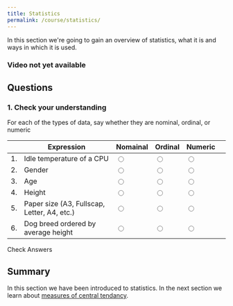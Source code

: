 ```yaml
---
title: Statistics
permalink: /course/statistics/
---
```


In this section we're going to gain an overview of statistics, what it is and ways in which it is used.

### Video not yet available

## Questions

### 1. Check your understanding

For each of the types of data, say whether they are nominal, ordinal, or numeric

|    | Expression | Nomainal | Ordinal | Numeric | |
| -- | ---------- | ---- | -----  | ------ |--|
| 1. | Idle temperature of a CPU  | <input type="radio" name="q11" id="q11t" data-answer value="t"/> | <input type="radio" name="q11" id="q11f" value="f"/> | <input type="radio" name="q11" id="q11n" value="n"/> | <span id="q11c" style="display:inline-block"></span> |
| 2. | Gender | <input type="radio" name="q12" id="q12t" value="t"/> | <input type="radio" name="q12" id="q12f"  value="f"/> | <input type="radio" name="q12" id="q12n" data-answer value="n"/> | <span id="q12c" style="display:inline-block"></span>  |
| 3. | Age | <input type="radio" data-answer name="q13" id="q13t" value="t"/> | <input type="radio" name="q13" id="q13f" data-answer  value="f"/> | <input type="radio" name="q13" id="q13n"  value="n"/> | <span id="q13c" style="display:inline-block"></span> |
| 4. | Height | <input type="radio" name="q14" id="q14t" data-answer  value="t"/> | <input type="radio" name="q14" id="q14f" value="f"/> | <input type="radio" name="q14" id="q14n" value="n"/> | <span id="q14c" style="display:inline-block"></span> |
| 5. | Paper size (A3, Fullscap, Letter, A4, etc.) | <input type="radio" name="q15" id="q15t"  value="t"/> | <input type="radio" data-answer name="q15" id="q15f" value="f"/> | <input type="radio" name="q15" id="q15n" value="n"/> |<span id="q15c" style="display:inline-block"></span> |
| 6. | Dog breed ordered by average height | <input type="radio" name="q16" id="q16t"  value="t"/> | <input type="radio" name="q16" data-answer  id="q16f" value="f"/> | <input type="radio" name="q16" id="q16n" value="n"/> | <span id="q16c" style="display:inline-block"></span> |

<a class="btn btn-primary" type="submit" onClick="checkAnswers('q1')">Check Answers</a>

## Summary

In this section we have been introduced to statistics. In the next section we learn about [measures of central tendancy](../central-tendancy/).